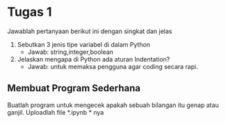 # Tugas 1

Jawablah pertanyaan berikut ini dengan singkat dan jelas
1. Sebutkan 3 jenis tipe variabel di dalam Python
    * Jawab: string,integer,boolean
2. Jelaskan mengapa di Python ada aturan Indentation?
    * Jawab: untuk memaksa pengguna agar coding secara rapi.
    
## Membuat Program Sederhana

Buatlah program untuk mengecek apakah sebuah bilangan itu genap atau ganjil. Uploadlah file *.ipynb * nya

